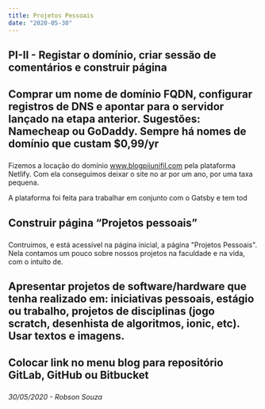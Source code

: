 ```yaml
---
title: Projetos Pessoais
date: "2020-05-30"
---
```

 
## PI-II - Registar o domínio, criar sessão de comentários e construir página <h2>

## Comprar um nome de domínio FQDN, configurar registros de DNS e apontar para o servidor lançado na etapa anterior. Sugestões: Namecheap ou GoDaddy. Sempre há nomes de domínio que custam $0,99/yr <h3>

Fizemos a locação do domínio www.blogpiiunifil.com pela plataforma Netlify. Com ela conseguimos deixar o site no ar por um ano, por uma taxa pequena.

A plataforma foi feita para trabalhar em conjunto com o Gatsby e tem tod

## Construir página “Projetos pessoais” <h3>

Contruimos, e está acessível na página inicial, a página "Projetos Pessoais". Nela contamos um pouco sobre nossos projetos na faculdade e na vida, com o intuito de.

## Apresentar projetos de software/hardware que tenha realizado em: iniciativas pessoais, estágio ou trabalho, projetos de disciplinas (jogo scratch, desenhista de algoritmos, ionic, etc). Usar textos e imagens. <h3>

## Colocar link no menu blog para repositório GitLab, GitHub ou Bitbucket <h3>


<cite> 30/05/2020 - Robson Souza <cite>